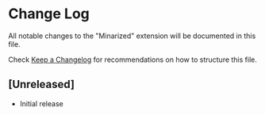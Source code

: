 # Change Log

All notable changes to the "Minarized" extension will be documented in this file.

Check [Keep a Changelog](http://keepachangelog.com/) for recommendations on how to structure this file.

## [Unreleased]

-   Initial release
